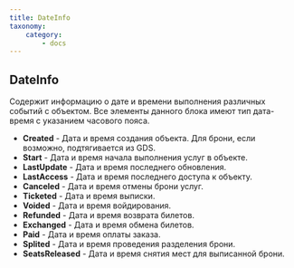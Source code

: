 ```yaml
---
title: DateInfo
taxonomy:
    category:
        - docs
---
```


DateInfo
--------

Содержит информацию о дате и времени выполнения различных событий с объектом. Все элементы данного блока имеют тип дата-время с указанием часового пояса.

-   **Created** - Дата и время создания объекта. Для брони, если возможно, подтягивается из GDS.
-   **Start** - Дата и время начала выполнения услуг в объекте.
-   **LastUpdate** - Дата и время последнего обновления.
-   **LastAccess** - Дата и время последнего доступа к объекту.
-   **Canceled** - Дата и время отмены брони услуг.
-   **Ticketed** - Дата и время выписки.
-   **Voided** - Дата и время войдирования.
-   **Refunded** - Дата и время возврата билетов.
-   **Exchanged** - Дата и время обмена билетов.
-   **Paid** - Дата и время оплаты заказа.
-   **Splited** - Дата и время проведения разделения брони.
-   **SeatsReleased** - Дата и время снятия мест для выписанной брони.